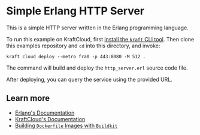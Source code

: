 # Simple Erlang HTTP Server

This is a simple HTTP server written in the Erlang programming language.

To run this example on KraftCloud, first [install the `kraft` CLI tool](https://unikraft.org/docs/cli).
Then clone this examples repository and `cd` into this directory, and invoke:

```console
kraft cloud deploy --metro fra0 -p 443:8080 -M 512 .
```

The command will build and deploy the `http_server.erl` source code file.

After deploying, you can query the service using the provided URL.

## Learn more

- [Erlang's Documentation](https://www.erlang.org/doc/)
- [KraftCloud's Documentation](https://docs.kraft.cloud)
- [Building `Dockerfile` Images with `Buildkit`](https://unikraft.org/guides/building-dockerfile-images-with-buildkit)
